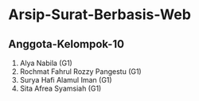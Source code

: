 # Arsip-Surat-Berbasis-Web
## Anggota-Kelompok-10
1. Alya Nabila (G1)
2. Rochmat Fahrul Rozzy Pangestu (G1)
3. Surya Hafi Alamul Iman (G1)
4. Sita Afrea Syamsiah (G1)
